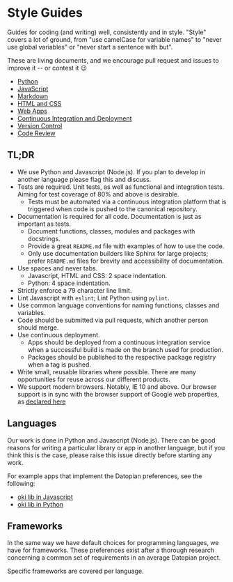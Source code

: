 ﻿# Style Guides

Guides for coding (and writing) well, consistently and in style. "Style" covers a lot of ground, from "use camelCase for variable names" to "never use global variables" or "never start a sentence with but".

These are living documents, and we encourage pull request and issues to improve it -- or contest it 😉

* [Python](./python/)
* [JavaScript](./javascript/)
* [Markdown](./markdown/)
* [HTML and CSS](./html-css/)
* [Web Apps](./web-apps/)
* [Continuous Integration and Deployment](./continuous-integration-deployment/)
* [Version Control](./version-control/)
* [Code Review](./code-review/)


## TL;DR

* We use Python and Javascript (Node.js). If you plan to develop in another language please flag this and discuss.
* Tests are required. Unit tests, as well as functional and integration tests. Aiming for test coverage of 80% and above is desirable.
  * Tests must be automated via a continuous integration platform that is triggered when code is pushed to the canonical repository.
* Documentation is required for all code. Documentation is just as important as tests.
  * Document functions, classes, modules and packages with docstrings.
  * Provide a great `README.md` file with examples of how to use the code.
  * Only use documentation builders like Sphinx for large projects; prefer `README.md` files for brevity and accessibility of documentation.
* Use spaces and never tabs.
  * Javascript, HTML and CSS: 2 space indentation.
  * Python: 4 space indentation.
* Strictly enforce a 79 character line limit.
* Lint Javascript with `eslint`; Lint Python using `pylint`.
* Use common language conventions for naming functions, classes and variables.
* Code should be submitted via pull requests, which another person should merge.
* Use continuous deployment.
  * Apps should be deployed from a continuous integration service when a successful build is made on the branch used for production.
  * Packages should be published to the respective package registry when a tag is pushed.
* Write small, reusable libraries where possible. There are many opportunities for reuse across our different products.
* We support modern browsers. Notably, IE 10 and above. Our browser support is in sync with the browser support of Google web properties, as [declared here](https://support.google.com/a/answer/33864?hl=en)


## Languages

Our work is done in Python and Javascript (Node.js). There can be good reasons for writing a particular library or app in another language, but if you think this is the case, please raise this issue directly before starting any work.

For example apps that implement the Datopian preferences, see the following:

* [oki lib in Javascript](https://github.com/okfn/oki-js)
* [oki lib in Python](https://github.com/okfn/oki-py)

## Frameworks

In the same way we have default choices for programming languages, we have for frameworks. These preferences exist after a thorough research concerning a common set of requirements in an average Datopian project.

Specific frameworks are covered per language.

